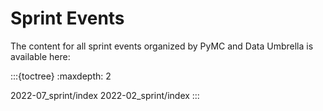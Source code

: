 # Sprint Events

The content for all sprint events organized by PyMC and Data Umbrella is available
here:

:::{toctree}
:maxdepth: 2

2022-07_sprint/index
2022-02_sprint/index
:::

